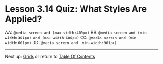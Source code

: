 # Lesson 3.14 Quiz: What Styles Are Applied?

AA: `@media screen and (max-width:400px)`
BB: `@media screen and (min-width:301px) and (max-width:600px)`
CC: `@media screen and (min-width:601px)`
DD: `@media screen and (min-width:961px)`

- - -
Next up: [Grids](ND024_Part2_Lesson03_15.md) or return to [Table Of Contents](./ND024_TableOfContents.md)
